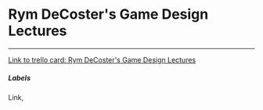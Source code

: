 # Rym DeCoster's Game Design Lectures



---

[Link to trello card: Rym DeCoster's Game Design Lectures](https://trello.com/c/dcUw2UmU)

##### Labels

Link, 